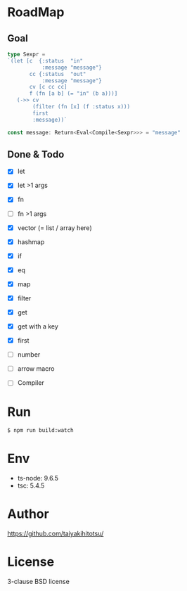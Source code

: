# RoadMap

## Goal
```typescript
type Sexpr =
`(let [c  {:status  "in"
           :message "message"}
       cc {:status  "out"
           :message "message"}
       cv [c cc cc]
       f (fn [a b] (= "in" (b a)))]
   (->> cv
        (filter (fn [x] (f :status x)))
        first
        :message))`

const message: Return<Eval<Compile<Sexpr>>> = "message"
```

## Done & Todo
- [x] let
- [x] let >1 args
- [x] fn
- [ ] fn >1 args
- [x] vector (= list / array here)
- [x] hashmap
- [x] if
- [x] eq
- [x] map
- [x] filter
- [x] get
- [x] get with a key
- [x] first
- [ ] number
- [ ] arrow macro
- [ ] Compiler


# Run
```bash
$ npm run build:watch
```

# Env
- ts-node: 9.6.5
- tsc: 5.4.5

# Author
https://github.com/taiyakihitotsu/

# License
3-clause BSD license






